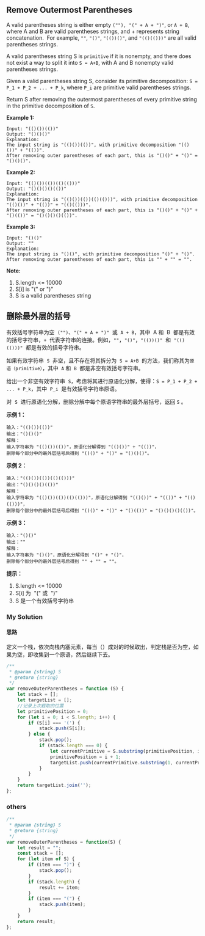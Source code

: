 ## Remove Outermost Parentheses

A valid parentheses string is either empty `(""), "(" + A + ")"`, or `A + B`, where A and B are valid parentheses strings, and + represents string concatenation.  For example, `""`, `"()"`, `"(())()"`, and `"(()(()))"` are all valid parentheses strings.

A valid parentheses string S is `primitive` if it is nonempty, and there does not exist a way to split it into `S = A+B`, with A and B nonempty valid parentheses strings.

Given a valid parentheses string S, consider its primitive decomposition: `S = P_1 + P_2 + ... + P_k`, where `P_i` are primitive valid parentheses strings.

Return S after removing the outermost parentheses of every primitive string in the primitive decomposition of `S`.

**Example 1:**

    Input: "(()())(())"
    Output: "()()()"
    Explanation:
    The input string is "(()())(())", with primitive decomposition "(()())" + "(())".
    After removing outer parentheses of each part, this is "()()" + "()" = "()()()".

**Example 2:**

    Input: "(()())(())(()(()))"
    Output: "()()()()(())"
    Explanation:
    The input string is "(()())(())(()(()))", with primitive decomposition "(()())" + "(())" + "(()(()))".
    After removing outer parentheses of each part, this is "()()" + "()" + "()(())" = "()()()()(())".

**Example 3:**

    Input: "()()"
    Output: ""
    Explanation:
    The input string is "()()", with primitive decomposition "()" + "()".
    After removing outer parentheses of each part, this is "" + "" = "".

**Note:**

1. S.length <= 10000
2. S[i] is "(" or ")"
3. S is a valid parentheses string

## 删除最外层的括号

有效括号字符串为空  `("")`、`"(" + A + ")"`  或  `A + B`，其中  A 和  B  都是有效的括号字符串，`+`  代表字符串的连接。例如，`""`，`"()"`，`"(())()"`  和  `"(()(()))"`  都是有效的括号字符串。

如果有效字符串  `S`  非空，且不存在将其拆分为  `S = A+B`  的方法，我们称其为`原语（primitive）`，其中  `A` 和  `B`  都是非空有效括号字符串。

给出一个非空有效字符串  `S`，考虑将其进行原语化分解，使得：`S = P_1 + P_2 + ... + P_k`，其中  `P_i`  是有效括号字符串原语。

对  `S`  进行原语化分解，删除分解中每个原语字符串的最外层括号，返回 `S` 。

**示例 1：**

    输入："(()())(())"
    输出："()()()"
    解释：
    输入字符串为 "(()())(())"，原语化分解得到 "(()())" + "(())"，
    删除每个部分中的最外层括号后得到 "()()" + "()" = "()()()"。

**示例 2：**

    输入："(()())(())(()(()))"
    输出："()()()()(())"
    解释：
    输入字符串为 "(()())(())(()(()))"，原语化分解得到 "(()())" + "(())" + "(()(()))"，
    删除每个部分中的最外层括号后得到 "()()" + "()" + "()(())" = "()()()()(())"。

**示例 3：**

    输入："()()"
    输出：""
    解释：
    输入字符串为 "()()"，原语化分解得到 "()" + "()"，
    删除每个部分中的最外层括号后得到 "" + "" = ""。

**提示：**

1. S.length <= 10000
2. S[i] 为  "(" 或  ")"
3. S 是一个有效括号字符串

### My Solution

#### 思路

定义一个栈，依次向栈内塞元素，每当（）成对的时候取出，判定栈是否为空，如果为空，即收集到一个原语，然后继续下去。

```javascript
/**
 * @param {string} S
 * @return {string}
 */
var removeOuterParentheses = function (S) {
    let stack = [];
    let targetList = [];
    //记录上次截取的位置
    let primitivePosition = 0;
    for (let i = 0; i < S.length; i++) {
        if (S[i] === '(') {
            stack.push(S[i]);
        } else {
            stack.pop();
            if (stack.length === 0) {
                let currentPrimitive = S.substring(primitivePosition, i + 1);
                primitivePosition = i + 1;
                targetList.push(currentPrimitive.substring(1, currentPrimitive.length - 1));
            }
        }
    }
    return targetList.join('');
};
```

### others

```javascript
/**
 * @param {string} S
 * @return {string}
 */
var removeOuterParentheses = function(S) {
    let result = "";
    const stack = [];
    for (let item of S) {
        if (item === ")") {
            stack.pop();
        }
        if (stack.length) {
            result += item;
        }
        if (item === "(") {
            stack.push(item);
        } 
    }
    return result;
};
```
